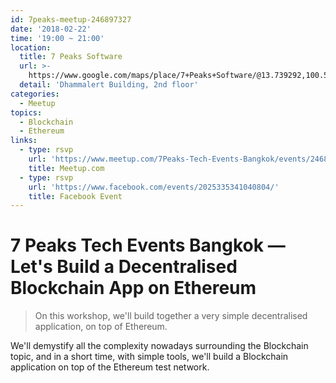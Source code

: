 ```yaml
---
id: 7peaks-meetup-246897327
date: '2018-02-22'
time: '19:00 ~ 21:00'
location:
  title: 7 Peaks Software
  url: >-
    https://www.google.com/maps/place/7+Peaks+Software/@13.739292,100.5552093,17z/data=!3m1!4b1!4m5!3m4!1s0x30e29edcf8a9dcf5:0xcf0d1a437c55d078!8m2!3d13.739292!4d100.557398
  detail: 'Dhammalert Building, 2nd floor'
categories:
  - Meetup
topics:
  - Blockchain
  - Ethereum
links:
  - type: rsvp
    url: 'https://www.meetup.com/7Peaks-Tech-Events-Bangkok/events/246897327/'
    title: Meetup.com
  - type: rsvp
    url: 'https://www.facebook.com/events/2025335341040804/'
    title: Facebook Event
---
```

# 7 Peaks Tech Events Bangkok — Let's Build a Decentralised Blockchain App on Ethereum

> On this workshop, we'll build together a very simple decentralised application, on top of Ethereum.

We'll demystify all the complexity nowadays surrounding the Blockchain topic, and in a short time, with simple tools, we'll build a Blockchain application on top of the Ethereum test network.
